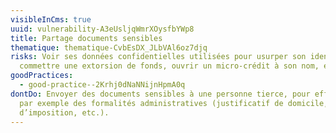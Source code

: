 ```yaml
---
visibleInCms: true
uuid: vulnerability-A3eUsljqWmrXOysfbYWp8
title: Partage documents sensibles
thematique: thematique-CvbEsDX_JLbVAl6oz7djq
risks: Voir ses données confidentielles utilisées pour usurper son identité,
  commettre une extorsion de fonds, ouvrir un micro-crédit à son nom, etc.
goodPractices:
  - good-practice--2Krhj0dNaNNijnHpmA0q
dontDo: Envoyer des documents sensibles à une personne tierce, pour effectuer
  par exemple des formalités administratives (justificatif de domicile, avis
  d’imposition, etc.).
---
```

